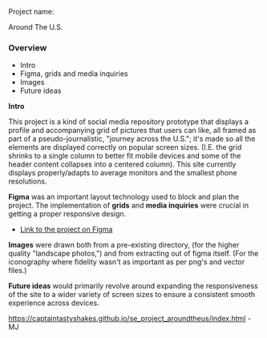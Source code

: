 Project name:

Around The U.S.

### Overview  

* Intro  
* Figma, grids and media inquiries
* Images  
* Future ideas
  
**Intro**
  
This project is a kind of social media repository prototype that displays a profile and accompanying grid of pictures that users can like, all framed as part of a pseudo-journalistic, "journey across the U.S."; it's made so all the elements are displayed correctly on popular screen sizes. (I.E. the grid shrinks to a single column to better fit mobile devices and some of the header content collapses into a centered column). This site currently displays properly/adapts to average monitors and the smallest phone resolutions.
  
**Figma** was an important layout technology used to block and plan the project. The implementation of **grids** and **media inquiries** were crucial in getting a proper responsive design.  
  
* [Link to the project on Figma](https://www.figma.com/file/ii4xxsJ0ghevUOcssTlHZv/Sprint-3%3A-Around-the-US?node-id=0%3A1)  
  
**Images** were drawn both from a pre-existing directory, (for the higher quality "landscape photos,") and from extracting out of figma itself. (For the iconography where fidelity wasn't as important as per png's and vector files.)    

**Future ideas** would primarily revolve around expanding the responsiveness of the site to a wider variety of screen sizes to ensure a consistent smooth experience across devices.

https://captaintastyshakes.github.io/se_project_aroundtheus/index.html 
-MJ
